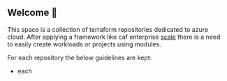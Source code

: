 ## Welcome 👋
This space is a collection of terraform repositories dedicated to azure cloud.
After applying a framework like caf enterprise [scale](https://github.com/Azure/terraform-azurerm-caf-enterprise-scale)
there is a need to easily create workloads or projects using modules.

For each repository the below guidelines are kept:

* each 